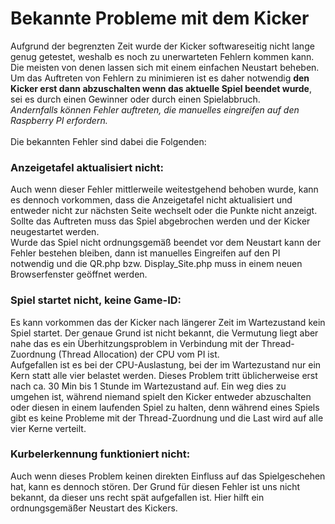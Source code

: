 # Bekannte Probleme mit dem Kicker

Aufgrund der begrenzten Zeit wurde der Kicker softwareseitig nicht lange genug getestet, weshalb es noch zu unerwarteten Fehlern kommen kann. Die meisten von denen lassen sich mit einem einfachen Neustart beheben. <br>
Um das Auftreten von Fehlern zu minimieren ist es daher notwendig **den Kicker erst dann abzuschalten wenn das aktuelle Spiel beendet wurde**, sei es durch einen Gewinner oder durch einen Spielabbruch.<br>
*Andernfalls können Fehler auftreten, die manuelles eingreifen auf den Raspberry PI erfordern.* <br><br>
Die bekannten Fehler sind dabei die Folgenden:
### Anzeigetafel aktualisiert nicht:
Auch wenn dieser Fehler mittlerweile weitestgehend behoben wurde, kann es dennoch vorkommen, dass die Anzeigetafel nicht aktualisiert und entweder nicht zur nächsten Seite wechselt oder die Punkte nicht anzeigt. 
Sollte das Auftreten muss das Spiel abgebrochen werden und der Kicker neugestartet werden.<br>
Wurde das Spiel nicht ordnungsgemäß beendet vor dem Neustart kann der Fehler bestehen bleiben, dann ist manuelles Eingreifen auf den PI notwendig und die QR.php bzw. Display_Site.php muss in einem neuen Browserfenster geöffnet werden.<br>

### Spiel startet nicht, keine Game-ID:
Es kann vorkommen das der Kicker nach längerer Zeit im Wartezustand kein Spiel startet. Der genaue Grund ist nicht bekannt, die Vermutung liegt aber nahe das es ein Überhitzungsproblem in Verbindung mit der Thread-Zuordnung (Thread Allocation) der CPU vom PI ist.<br>
Aufgefallen ist es bei der CPU-Auslastung, bei der im Wartezustand nur ein Kern statt alle vier belastet werden. Dieses Problem tritt üblicherweise erst nach ca. 30 Min bis 1 Stunde im Wartezustand auf.
Ein weg dies zu umgehen ist, während niemand spielt den Kicker entweder abzuschalten oder diesen in einem laufenden Spiel zu halten, denn während eines Spiels gibt es keine Probleme mit der Thread-Zuordnung und die Last wird auf alle vier Kerne verteilt.

### Kurbelerkennung funktioniert nicht:
Auch wenn dieses Problem keinen direkten Einfluss auf das Spielgeschehen hat, kann es dennoch stören. Der Grund für diesen Fehler ist uns nicht bekannt, da dieser uns recht spät aufgefallen ist. Hier hilft ein ordnungsgemäßer Neustart des Kickers.
